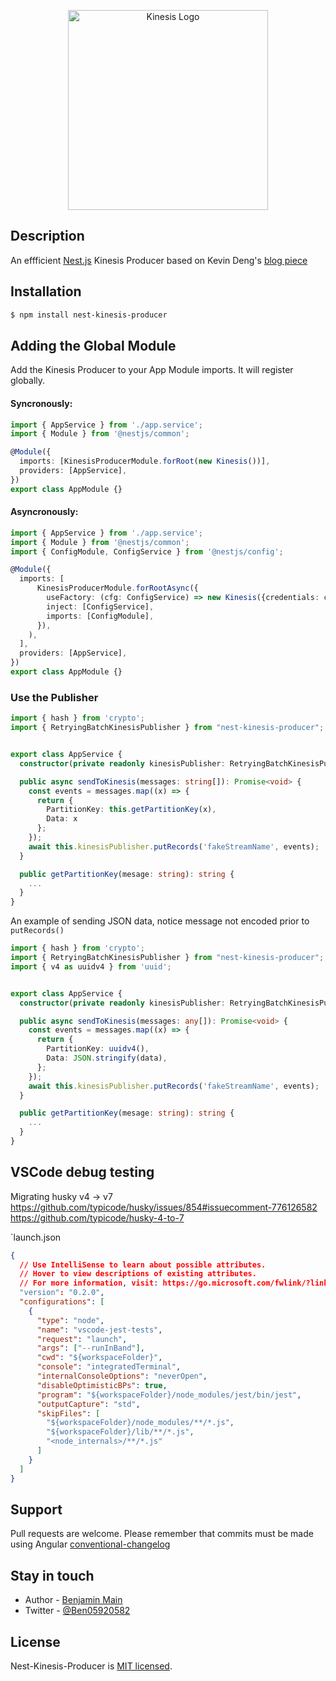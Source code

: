 <p align="center">
  <img src="https://cdn-images-1.medium.com/max/1600/0*UQBKjEff1uIsXH8W" width="320" alt="Kinesis Logo" />
</p>

## Description

An effficient <a href="https://docs.nestjs.com/" target="blank">Nest.js</a> Kinesis Producer based on Kevin Deng's <a href="https://aws.amazon.com/blogs/big-data/implementing-efficient-and-reliable-producers-with-the-amazon-kinesis-producer-library/">blog piece</a>

## Installation

```bash
$ npm install nest-kinesis-producer
```

## Adding the Global Module

Add the Kinesis Producer to your App Module imports. It will register globally.

#### Syncronously:

```typescript
import { AppService } from './app.service';
import { Module } from '@nestjs/common';

@Module({
  imports: [KinesisProducerModule.forRoot(new Kinesis())],
  providers: [AppService],
})
export class AppModule {}
```

#### Asyncronously:

```typescript
import { AppService } from './app.service';
import { Module } from '@nestjs/common';
import { ConfigModule, ConfigService } from '@nestjs/config';

@Module({
  imports: [
      KinesisProducerModule.forRootAsync({
        useFactory: (cfg: ConfigService) => new Kinesis({credentials: cfg.getCreds()}),
        inject: [ConfigService],
        imports: [ConfigModule],
      }),
    ),
  ],
  providers: [AppService],
})
export class AppModule {}
```

### Use the Publisher

```typescript
import { hash } from 'crypto';
import { RetryingBatchKinesisPublisher } from "nest-kinesis-producer";


export class AppService {
  constructor(private readonly kinesisPublisher: RetryingBatchKinesisPublisher){}

  public async sendToKinesis(messages: string[]): Promise<void> {
    const events = messages.map((x) => {
      return {
        PartitionKey: this.getPartitionKey(x),
        Data: x
      };
    });
    await this.kinesisPublisher.putRecords('fakeStreamName', events);
  }

  public getPartitionKey(mesage: string): string {
    ...
  }
}
```

An example of sending JSON data, notice message not encoded prior to `putRecords()`
```typescript
import { hash } from 'crypto';
import { RetryingBatchKinesisPublisher } from "nest-kinesis-producer";
import { v4 as uuidv4 } from 'uuid';


export class AppService {
  constructor(private readonly kinesisPublisher: RetryingBatchKinesisPublisher){}

  public async sendToKinesis(messages: any[]): Promise<void> {
    const events = messages.map((x) => {
      return {
        PartitionKey: uuidv4(),
        Data: JSON.stringify(data),
      };
    });
    await this.kinesisPublisher.putRecords('fakeStreamName', events);
  }

  public getPartitionKey(mesage: string): string {
    ...
  }
}
```

## VSCode debug testing

Migrating husky v4 -> v7
https://github.com/typicode/husky/issues/854#issuecomment-776126582
https://github.com/typicode/husky-4-to-7

`launch.json

```json
{
  // Use IntelliSense to learn about possible attributes.
  // Hover to view descriptions of existing attributes.
  // For more information, visit: https://go.microsoft.com/fwlink/?linkid=830387
  "version": "0.2.0",
  "configurations": [
    {
      "type": "node",
      "name": "vscode-jest-tests",
      "request": "launch",
      "args": ["--runInBand"],
      "cwd": "${workspaceFolder}",
      "console": "integratedTerminal",
      "internalConsoleOptions": "neverOpen",
      "disableOptimisticBPs": true,
      "program": "${workspaceFolder}/node_modules/jest/bin/jest",
      "outputCapture": "std",
      "skipFiles": [
        "${workspaceFolder}/node_modules/**/*.js",
        "${workspaceFolder}/lib/**/*.js",
        "<node_internals>/**/*.js"
      ]
    }
  ]
}
```

## Support

Pull requests are welcome. Please remember that commits must be made using Angular [conventional-changelog](https://github.com/conventional-changelog/conventional-changelog/tree/master/packages/conventional-changelog-angular)

## Stay in touch

- Author - [Benjamin Main](mailto::bam036036@gmail.com)
- Twitter - [@Ben05920582](https://twitter.com/https://twitter.com/Ben05920582)

## License

Nest-Kinesis-Producer is [MIT licensed](LICENSE).
